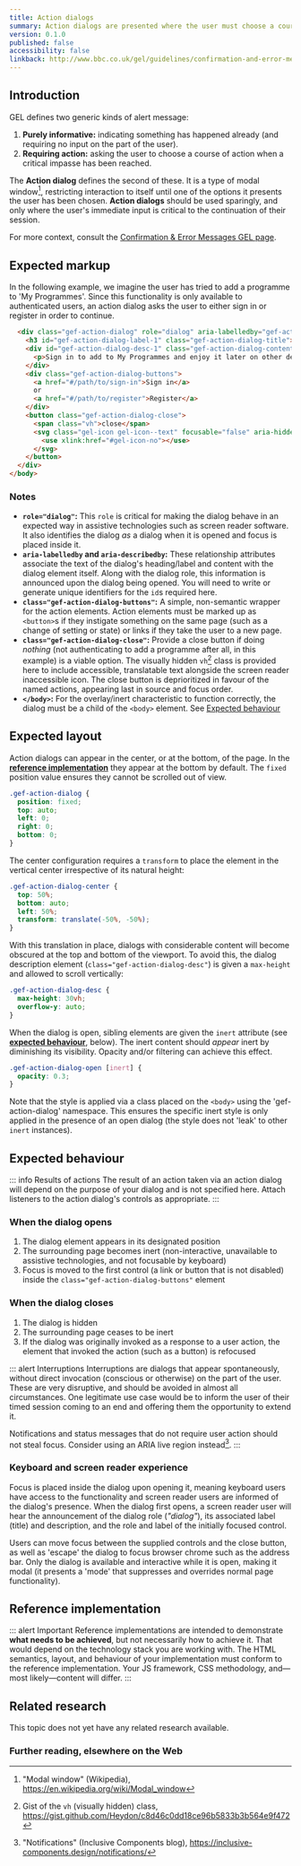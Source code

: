 ```yaml
---
title: Action dialogs
summary: Action dialogs are presented where the user must choose a course of action
version: 0.1.0
published: false
accessibility: false
linkback: http://www.bbc.co.uk/gel/guidelines/confirmation-and-error-messages
---
```


## Introduction

GEL defines two generic kinds of alert message:

1. **Purely informative:** indicating something has happened already (and requiring no input on the part of the user).
2. **Requiring action:** asking the user to choose a course of action when a critical impasse has been reached.

The **Action dialog** defines the second of these. It is a type of modal window[^1], restricting interaction to itself until one of the options it presents the user has been chosen. **Action dialogs** should be used sparingly, and only where the user's immediate input is critical to the continuation of their session.

For more context, consult the [Confirmation & Error Messages GEL page](http://www.bbc.co.uk/gel/guidelines/confirmation-and-error-messages).

## Expected markup

In the following example, we imagine the user has tried to add a programme to 'My Programmes'. Since this functionality is only available to authenticated users, an action dialog asks the user to either sign in or register in order to continue.

```html
  <div class="gef-action-dialog" role="dialog" aria-labelledby="gef-action-dialog-label-1" aria-describedby="gef-action-dialog-desc-1">
    <h3 id="gef-action-dialog-label-1" class="gef-action-dialog-title">Add to enjoy later</h2>
    <div id="gef-action-dialog-desc-1" class="gef-action-dialog-content">
      <p>Sign in to add to My Programmes and enjoy it later on other devices</p>
    </div>
    <div class="gef-action-dialog-buttons">
      <a href="#/path/to/sign-in">Sign in</a>
      or 
      <a href="#/path/to/register">Register</a>
    </div>
    <button class="gef-action-dialog-close">
      <span class="vh">close</span>
      <svg class="gel-icon gel-icon--text" focusable="false" aria-hidden="true">
        <use xlink:href="#gel-icon-no"></use>
      </svg>
    </button>
  </div>
</body>
```

### Notes

* **`role="dialog"`:** This `role` is critical for making the dialog behave in an expected way in assistive technologies such as screen reader software. It also identifies the dialog _as_ a dialog when it is opened and focus is placed inside it.
* **`aria-labelledby` and `aria-describedby`:** These relationship attributes associate the text of the dialog's heading/label and content with the dialog element itself. Along with the dialog role, this information is announced upon the dialog being opened. You will need to write or generate unique identifiers for the `id`s required here.
* **`class="gef-action-dialog-buttons"`:** A simple, non-semantic wrapper for the action elements. Action elements must be marked up as `<button>`s if they instigate something on the same page (such as a change of setting or state) or links if they take the user to a new page.
* **`class="gef-action-dialog-close"`:** Provide a close button if doing _nothing_ (not authenticating to add a programme after all, in this example) is a viable option. The visually hidden `vh`[^2] class is provided here to include accessible, translatable text alongside the screen reader inaccessible icon. The close button is deprioritized in favour of the named actions, appearing last in source and focus order.
* **`</body>`:** For the overlay/inert characteristic to function correctly, the dialog must be a child of the `<body>` element. See [Expected behaviour](#expected-behaviour)

## Expected layout

Action dialogs can appear in the center, or at the bottom, of the page. In the [**reference implementation**](#reference-implementation) they appear at the bottom by default. The `fixed` position value ensures they cannot be scrolled out of view.

```css
.gef-action-dialog {
  position: fixed;
  top: auto;
  left: 0;
  right: 0;
  bottom: 0;
}
```

The center configuration requires a `transform` to place the element in the vertical center irrespective of its natural height:

```css
.gef-action-dialog-center {
  top: 50%;
  bottom: auto;
  left: 50%;
  transform: translate(-50%, -50%);
}
```

With this translation in place, dialogs with considerable content will become obscured at the top and bottom of the viewport. To avoid this, the dialog description element (`class="gef-action-dialog-desc"`) is given a `max-height` and allowed to scroll vertically:

```css
.gef-action-dialog-desc {
  max-height: 30vh;
  overflow-y: auto;
}
```

When the dialog is open, sibling elements are given the `inert` attribute (see [**expected behaviour**](#expected-behaviour), below). The inert content should _appear_ inert by diminishing its visibility. Opacity and/or filtering can achieve this effect.

```css
.gef-action-dialog-open [inert] {
  opacity: 0.3;
}
```

Note that the style is applied via a class placed on the `<body>` using the 'gef-action-dialog' namespace. This ensures the specific inert style is only applied in the presence of an open dialog (the style does not 'leak' to other `inert` instances).

## Expected behaviour

::: info Results of actions
The result of an action taken via an action dialog will depend on the purpose of your dialog and is not specified here. Attach listeners to the action dialog's controls as appropriate.
:::

### When the dialog opens

1. The dialog element appears in its designated position
2. The surrounding page becomes inert (non-interactive, unavailable to assistive technologies, and not focusable by keyboard)
3. Focus is moved to the first control (a link or button that is not disabled) inside the `class="gef-action-dialog-buttons"` element

### When the dialog closes

1. The dialog is hidden
2. The surrounding page ceases to be inert
3. If the dialog was originally invoked as a response to a user action, the element that invoked the action (such as a button) is refocused

::: alert Interruptions
Interruptions are dialogs that appear spontaneously, without direct invocation (conscious or otherwise) on the part of the user. These are very disruptive, and should be avoided in almost all circumstances. One legitimate use case would be to inform the user of their timed session coming to an end and offering them the opportunity to extend it.

Notifications and status messages that do not require user action should not steal focus. Consider using an ARIA live region instead[^3].
:::

### Keyboard and screen reader experience

Focus is placed inside the dialog upon opening it, meaning keyboard users have access to the functionality and screen reader users are informed of the dialog's presence. When the dialog first opens, a screen reader user will hear the announcement of the dialog role (_"dialog"_), its associated label (title) and description, and the role and label of the initially focused control. 

Users can move focus between the supplied controls and the close button, as well as 'escape' the dialog to focus browser chrome such as the address bar. Only the dialog is available and interactive while it is open, making it modal (it presents a 'mode' that suppresses and overrides normal page functionality).

## Reference implementation

::: alert Important
Reference implementations are intended to demonstrate **what needs to be achieved**, but not necessarily how to achieve it. That would depend on the technology stack you are working with. The HTML semantics, layout, and behaviour of your implementation must conform to the reference implementation. Your JS framework, CSS methodology, and—most likely—content will differ.
:::

<include src="components/demos/action-dialogs.html">

<cta label="Open in new window" href="../demos/action-dialogs/">


## Related research

This topic does not yet have any related research available.

### Further reading, elsewhere on the Web

[^1]: "Modal window" (Wikipedia), <https://en.wikipedia.org/wiki/Modal_window>
[^2]: Gist of the `vh` (visually hidden) class,  <https://gist.github.com/Heydon/c8d46c0dd18ce96b5833b3b564e9f472> 
[^3]: "Notifications" (Inclusive Components blog), <https://inclusive-components.design/notifications/>